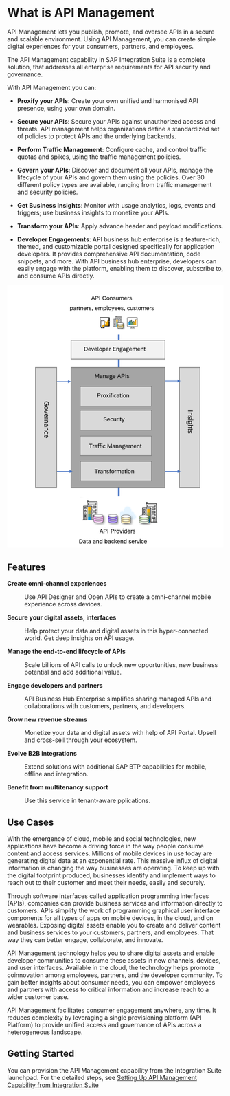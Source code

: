 <!-- loio0aef7634df25497896abf18faac8a1ce -->

# What is API Management

API Management lets you publish, promote, and oversee APIs in a secure and scalable environment. Using API Management, you can create simple digital experiences for your consumers, partners, and employees.

The API Management capability in SAP Integration Suite is a complete solution, that addresses all enterprise requirements for API security and governance.

With API Management you can:

-   **Proxify your APIs**: Create your own unified and harmonised API presence, using your own domain.

-   **Secure your APIs**: Secure your APIs against unauthorized access and threats. API management helps organizations define a standardized set of policies to protect APIs and the underlying backends.

-   **Perform Traffic Management**: Configure cache, and control traffic quotas and spikes, using the traffic management policies.

-   **Govern your APIs**: Discover and document all your APIs, manage the lifecycle of your APIs and govern them using the policies. Over 30 different policy types are available, ranging from traffic management and security policies.

-   **Get Business Insights**: Monitor with usage analytics, logs, events and triggers; use business insights to monetize your APIs.

-   **Transform your APIs**: Apply advance header and payload modifications.

-   **Developer Engagements**: API business hub enterprise is a feature-rich, themed, and customizable portal designed specifically for application developers. It provides comprehensive API documentation, code snippets, and more. With API business hub enterprise, developers can easily engage with the platform, enabling them to discover, subscribe to, and consume APIs directly.


![](images/WhatsAPIMBlock_e136868.png)



<a name="loio0aef7634df25497896abf18faac8a1ce__section_hvq_1p3_nzb"/>

## Features


<dl>
<dt><b>

Create omni-channel experiences

</b></dt>
<dd>

Use API Designer and Open APIs to create a omni-channel mobile experience across devices.



</dd><dt><b>

Secure your digital assets, interfaces

</b></dt>
<dd>

Help protect your data and digital assets in this hyper-connected world. Get deep insights on API usage.



</dd><dt><b>

Manage the end-to-end lifecycle of APIs

</b></dt>
<dd>

Scale billions of API calls to unlock new opportunities, new business potential and add additional value.



</dd><dt><b>

Engage developers and partners

</b></dt>
<dd>

API Business Hub Enterprise simplifies sharing managed APIs and collaborations with customers, partners, and developers.



</dd><dt><b>

Grow new revenue streams

</b></dt>
<dd>

Monetize your data and digital assets with help of API Portal. Upsell and cross-sell through your ecosystem.



</dd><dt><b>

Evolve B2B integrations

</b></dt>
<dd>

Extend solutions with additional SAP BTP capabilities for mobile, offline and integration.



</dd><dt><b>

Benefit from multitenancy support 

</b></dt>
<dd>

Use this service in tenant-aware pplications.



</dd>
</dl>



<a name="loio0aef7634df25497896abf18faac8a1ce__section_e1d_gxt_jgb"/>

## Use Cases

With the emergence of cloud, mobile and social technologies, new applications have become a driving force in the way people consume content and access services. Millions of mobile devices in use today are generating digital data at an exponential rate. This massive influx of digital information is changing the way businesses are operating. To keep up with the digital footprint produced, businesses identify and implement ways to reach out to their customer and meet their needs, easily and securely.

Through software interfaces called application programming interfaces \(APIs\), companies can provide business services and information directly to customers. APIs simplify the work of programming graphical user interface components for all types of apps on mobile devices, in the cloud, and on wearables. Exposing digital assets enable you to create and deliver content and business services to your customers, partners, and employees. That way they can better engage, collaborate, and innovate.

API Management technology helps you to share digital assets and enable developer communities to consume these assets in new channels, devices, and user interfaces. Available in the cloud, the technology helps promote coinnovation among employees, partners, and the developer community. To gain better insights about consumer needs, you can empower employees and partners with access to critical information and increase reach to a wider customer base.

API Management facilitates consumer engagement anywhere, any time. It reduces complexity by leveraging a single provisioning platform \(API Platform\) to provide unified access and governance of APIs across a heterogeneous landscape.



<a name="loio0aef7634df25497896abf18faac8a1ce__section_q5k_rh3_nzb"/>

## Getting Started

You can provision the API Management capability from the Integration Suite launchpad. For the detailed steps, see [Setting Up API Management Capability from Integration Suite](https://help.sap.com/docs/sap-api-management/sap-api-management/setting-up-api-management-capability-from-integration-suite?q=certain%20countries&version=Cloud)

